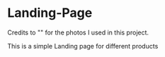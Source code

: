 # Landing-Page

Credits to "" for the photos I used in this project.

This is a simple Landing page for different products